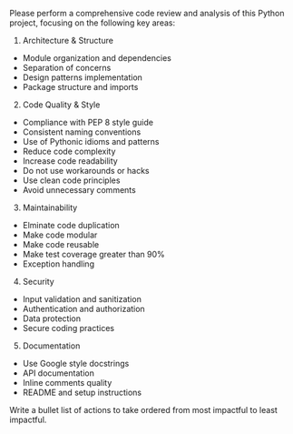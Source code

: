 Please perform a comprehensive code review and analysis of this Python project, focusing on the following key areas:

1. Architecture & Structure
- Module organization and dependencies
- Separation of concerns
- Design patterns implementation
- Package structure and imports

2. Code Quality & Style
- Compliance with PEP 8 style guide
- Consistent naming conventions
- Use of Pythonic idioms and patterns
- Reduce code complexity 
- Increase code readability
- Do not use workarounds or hacks
- Use clean code principles
- Avoid unnecessary comments

3. Maintainability
- Elminate code duplication
- Make code modular
- Make code reusable
- Make test coverage greater than 90%
- Exception handling

4. Security
- Input validation and sanitization
- Authentication and authorization
- Data protection
- Secure coding practices

5. Documentation
- Use Google style docstrings
- API documentation
- Inline comments quality
- README and setup instructions

Write a bullet list of actions to take ordered from most impactful to least impactful.